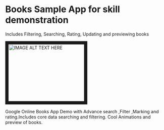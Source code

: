 # Books Sample App for skill demonstration
Includes Filtering, Searching, Rating, Updating and previewing books


<a href="http://www.youtube.com/watch?feature=player_embedded&v= zZEA9XCasKs
" target="_blank"><img src="http://img.youtube.com/vi/zZEA9XCasKs/0.jpg" 
alt="IMAGE ALT TEXT HERE" width="240" height="180" border="10" /></a>

Google Online Books App Demo with Advance search ,Filter ,Marking and rating.Includes core data searching and filtering. Cool Animations and preview of books.
